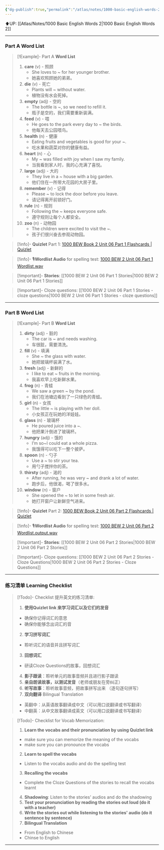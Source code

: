 ```yaml
---
{"dg-publish":true,"permalink":"/atlas/notes/1000-basic-english-words-2-unit-06/","noteIcon":""}
---
```


⬆️UP: [[Atlas/Notes/1000 Basic English Words 2\|1000 Basic English Words 2]]

---
### Part A Word List


> [!Example]- Part A **Word List**
> 1. **care** (v) - 照顾
>     - She loves to ~ for her younger brother.
>     - 她喜欢照顾她的弟弟。
> 2. **die** (v) - 死亡
>     - Plants will ~ without water.
>     - 植物没有水会死掉。
> 3. **empty** (adj) - 空的
>     - The bottle is ~, so we need to refill it.
>     - 瓶子是空的，我们需要重新装满。
> 4. **feed** (v) - 喂
>     - He goes to the park every day to ~ the birds.
>     - 他每天去公园喂鸟。
> 5. **health** (n) - 健康
>     - Eating fruits and vegetables is good for your ~.
>     - 吃水果和蔬菜对你的健康有益。
> 6. **heart** (n) - 心
>     - My ~ was filled with joy when I saw my family.
>     - 当我看到家人时，我的心充满了喜悦。
> 7. **large** (adj) - 大的
>     - They live in a ~ house with a big garden.
>     - 他们住在一所带大花园的大房子里。
> 8. **remember** (v) - 记得
>     - Please ~ to lock the door before you leave.
>     - 请记得离开前锁好门。
> 9. **rule** (n) - 规则
>     - Following the ~ keeps everyone safe.
>     - 遵守规则让每个人都安全。
> 10. **zoo** (n) - 动物园
>     - The children were excited to visit the ~.
>     - 孩子们很兴奋去参观动物园。


> [!info]- **Quizlet** Part 1: [1000 BEW Book 2 Unit 06 Part 1 Flashcards | Quizlet](https://quizlet.com/my/989147645/1000-bew-book-2-unit-06-part-1-flash-cards/?i=1vbzw5&x=1jqt)

> [!info]- 🎙️**Wordlist Audio** for spelling test: [1000 BEW 2 Unit 06 Part 1 Wordlist.wav]()

> [!important]- **Stories**: [[1000 BEW 2 Unit 06 Part 1 Stories\|1000 BEW 2 Unit 06 Part 1 Stories]]

> [!important]- Cloze questions: [[1000 BEW 2 Unit 06 Part 1 Stories - cloze questions\|1000 BEW 2 Unit 06 Part 1 Stories - cloze questions]]

---
### Part B Word List


> [!Example]- Part B **Word List**
> 1. **dirty** (adj) - 脏的
>     - The car is ~ and needs washing.
>     - 车很脏，需要清洗。
> 2. **fill** (v) - 填满
>     - She ~ the glass with water.
>     - 她把玻璃杯装满了水。
> 3. **fresh** (adj) - 新鲜的
>     - I like to eat ~ fruits in the morning.
>     - 我喜欢早上吃新鲜水果。
> 4. **frog** (n) - 青蛙
>     - We saw a green ~ by the pond.
>     - 我们在池塘边看到了一只绿色的青蛙。
> 5. **girl** (n) - 女孩
>     - The little ~ is playing with her doll.
>     - 小女孩正在玩她的洋娃娃。
> 6. **glass** (n) - 玻璃杯
>     - He poured juice into a ~.
>     - 他把果汁倒进了玻璃杯。
> 7. **hungry** (adj) - 饿的
>     - I’m so~I could eat a whole pizza.
>     - 我饿得可以吃下一整个披萨。
> 8. **spoon** (n) - 勺子
>     - Use a ~ to stir your tea.
>     - 用勺子搅拌你的茶。
> 9. **thirsty** (adj) - 渴的
>     - After running, he was very ~ and drank a lot of water.
>     - 跑步后，他很渴，喝了很多水。
> 10. **window** (n) - 窗户
>     - She opened the ~ to let in some fresh air.
>     - 她打开窗户让新鲜空气进来。

> [!info]- **Quizlet** Part 2: [1000 BEW Book 2 Unit 06 Part 2 Flashcards | Quizlet](https://quizlet.com/my/989147714/1000-bew-book-2-unit-06-part-2-flash-cards/?i=1vbzw5&x=1jqt)

> [!info]- 🎙️**Wordlist Audio** for spelling test: [1000 BEW 2 Unit 06 Part 2 Wordlist.output.wav]()

> [!important]- **Stories**: [[1000 BEW 2 Unit 06 Part 2 Stories\|1000 BEW 2 Unit 06 Part 2 Stories]]

> [!important]- Cloze questions: [[1000 BEW 2 Unit 06 Part 2 Stories - Cloze Questions\|1000 BEW 2 Unit 06 Part 2 Stories - Cloze Questions]]

---
### 练习清单 Learning Checklist

> [!Todo]- Checklist 提升英文的练习清单:
> 1. **使用Quizlet link 来学习词汇以及它们的发音** 
>	- 确保你记得词汇的意思 
>	- 确保你能够念出词汇的音 
> 2. **学习拼写词汇** 
>	- 聆听词汇的语音并且拼写词汇 
> 3. **回想词汇**
>	- 研读Cloze Questions的故事，回想词汇 
> 4. **影子跟读**：聆听单元的故事音频并且进行影子跟读 
> 5. **亲自朗读故事，以测试发音**（老师或朋友在旁纠正）
> 6. **听写故事**：聆听故事音频，把故事拼写出来 （逐句逐句拼写）
> 7. **双向翻译** Bilingual Translation 
>	- 英翻中：从英语故事翻译成中文（可以用口说翻译或书写翻译）
>	- 中翻英：从中文故事翻译成英文（可以用口说翻译或书写翻译）

> [!Todo]- Checklist for Vocab Memorization:
> 
> 1. **Learn the vocabs and their pronunciation by using Quizlet link**
>	- make sure you can memorize the meaning of the vocabs
>	- make sure you can pronounce the vocabs
> 2. **Learn to spell the vocabs**
>	- Listen to the vocabs audio and do the spelling test
> 3. **Recalling the vocabs**
>	- Complete the Cloze Questions of the stories to recall the vocabs learnt
> 4. **Shadowing**: Listen to the stories' audios and do the shadowing
> 5. **Test your pronunciation by reading the stories out loud (do it with a teacher)**
> 6. **Write the stories out while listening to the stories' audio (do it sentence by sentence)**
> 7. **Bilingual Translation** 
> 	- From English to Chinese
> 	- Chinse to English


---

